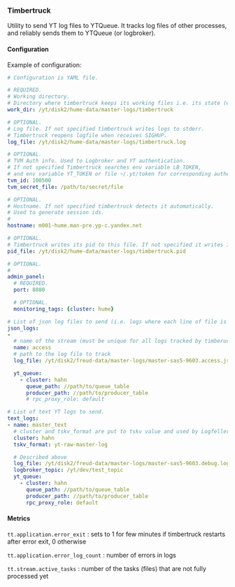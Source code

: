 ### Timbertruck

Utility to send YT log files to YTQueue.
It tracks log files of other processes, and reliably sends them to YTQueue (or logbroker).


#### Configuration

Example of configuration:
```yaml
# Configuration is YAML file.

# REQUIRED.
# Working directory.
# Directory where timbertruck keeps its working files i.e. its state (what files are to be send), and hard links to yet unsent files.
work_dir: /yt/disk2/hume-data/master-logs/timbertruck

# OPTIONAL.
# Log file. If not specified timbertruck writes logs to stderr.
# Timbertruck reopens logfile when receives SIGHUP.
log_file: /yt/disk2/hume-data/master-logs/timbertruck.log

# OPTIONAL.
# TVM Auth info. Used to Logbroker and YT authentication.
# If not specified Timbertruck searches env variable LB_TOKEN,
# and env variable YT_TOKEN or file ~/.yt/token for corresponding authentication tokens.
tvm_id: 100500
tvm_secret_file: /path/to/secret/file

# OPTIONAL.
# Hostname. If not specified timbertruck detects it automatically.
# Used to generate session ids.
#
hostname: m001-hume.man-pre.yp-c.yandex.net

# OPTIONAL.
# Timbertruck writes its pid to this file. If not specified it writes it to the {work_dir}/timbertruck.pid
pid_file: /yt/disk2/hume-data/master-logs/timbertruck.pid

# OPTIONAL.
#
admin_panel:
  # REQUIRED.
  port: 8080

  # OPTIONAL.
  monitoring_tags: {cluster: hume}

# List of json log files to send (i.e. logs where each line of file is JSON).
json_logs:
-
  # name of the stream (must be unique for all logs tracked by timberuck)
  name: access
  # path to the log file to track
  log_file: /yt/disk2/freud-data/master-logs/master-sas5-9603.access.json.log

  yt_queue:
    - cluster: hahn
      queue_path: //path/to/queue_table
      producer_path: //path/to/producer_table
      # rpc_proxy_role: default

# List of text YT logs to send.
text_logs:
- name: master_text
  # cluster and tskv_format are put to tskv value and used by Logfeller to parse records.
  cluster: hahn
  tskv_format: yt-raw-master-log

  # Described above
  log_file: /yt/disk2/freud-data/master-logs/master-sas5-9603.debug.log
  logbroker_topic: /yt/dev/test_topic
  yt_queue:
    - cluster: hahn
      queue_path: //path/to/queue_table
      producer_path: //path/to/producer_table
      rpc_proxy_role: default
```


#### Metrics

`tt.application.error_exit`
: sets to 1 for few minutes if timbertruck restarts after error exit, 0 otherwise

`tt.application.error_log_count`
: number of errors in logs

`tt.stream.active_tasks`
: number of the tasks (files) that are not fully processed yet
